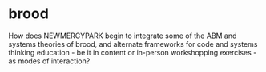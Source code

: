 # brood

How does NEWMERCYPARK begin to integrate some of the ABM and systems theories of brood, and alternate frameworks for code and systems thinking education - be it in content or in-person workshopping exercises - as modes of interaction?
